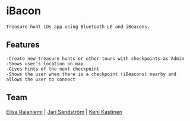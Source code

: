# iBacon
```
Treasure hunt iOs app using Bluetooth LE and iBeacons.
```

## Features
```
-Create new treasure hunts or other tours with checkpoints as Admin
-Shows user's location on map
-Gives hints of the next checkpoint
-Shows the user when there is a checkpoint (iBeacons) nearby and allows the user to connect
```

## Team

[Elisa Rajaniemi](https://github.com/elisara/) | [Jari Sandström](https://github.com/jarisand/) | [Keni Kastinen](https://github.com/KeniKastinen/)
